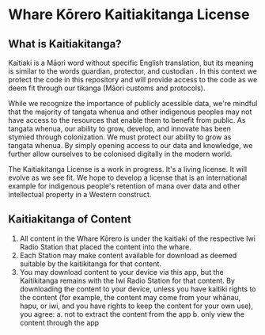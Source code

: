 # Whare Kōrero Kaitiakitanga License #

## What is Kaitiakitanga?
Kaitiaki is a Māori word without specific English translation, but its meaning is similar to the words guardian, protector, and custodian . In this context we protect the code in this repository and will provide access to the code as we deem fit through our tikanga (Māori customs and protocols).

While we recognize the importance of publicly acessible data, we're mindful that the majority of tangata whenua and other indigenous peoples may not have access to the resources that enable them to benefit from public. As tangata whenua, our ability to grow, develop, and innovate has been stymied through colonization. We must protect our ability to grow as tangata whenua. By simply opening access to our data and knowledge, we further allow ourselves to be colonised digitally in the modern world.

The Kaitiakitanga License is a work in progress. It's a living license. It will evolve as we see fit. We hope to develop a license that is an international example for indigenous people's retention of mana over data and other intellectual property in a Western construct.

## Kaitiakitanga of Content ##

  1. All content in the Whare Kōrero is under the kaitiaki of the respective Iwi Radio Station that placed the content into the whare.
  2. Each Station may make content available for download as deemed suitable by the kaitikitanga for that content.
  3. You may download content to your device via this app, but the Kaitikitanga remains with the Iwi Radio Station for that content. By downloading the content to your device, unless you have kaitiki rights to the content (for example, the content may come from your whānau, hapu, or iwi, and you have rights to keep the content for your own use), you agree:
    a. not to extract the content from the app
    b. only view the content through the app
